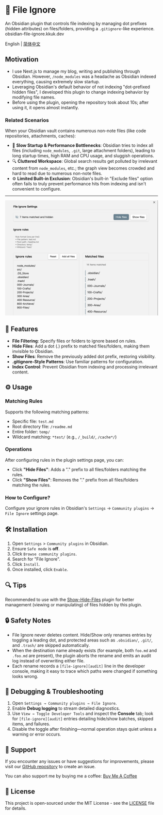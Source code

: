 # 📁 File Ignore

An Obsidian plugin that controls file indexing by managing dot prefixes (hidden attributes) on files/folders, providing a `.gitignore`-like experience.
obsidian-file-ignore.kkuk.dev

English | [简体中文](README-zh.md)

## Motivation

- I use Next.js to manage my blog, writing and publishing through Obsidian. However, `/node_modules` was a headache as Obsidian indexed everything, causing extremely slow startup.
- Leveraging Obsidian's default behavior of not indexing "dot-prefixed hidden files", I developed this plugin to change indexing behavior by modifying file names.
- Before using the plugin, opening the repository took about 10s; after using it, it opens almost instantly.

### Related Scenarios

When your Obsidian vault contains numerous non-note files (like code repositories, attachments, caches):

*   🐢 **Slow Startup & Performance Bottlenecks**: Obsidian tries to index all files (including `node_modules`, `.git`, large attachment folders), leading to long startup times, high RAM and CPU usage, and sluggish operations.
*   🔍 **Cluttered Workspace**: Global search results get polluted by irrelevant content from `node_modules`, etc.; the graph view becomes crowded and hard to read due to numerous non-note files.
*   ⚙️ **Limited Built-in Exclusion**: Obsidian's built-in "Exclude files" option often fails to truly prevent performance hits from indexing and isn't convenient to configure.

---

![Settings Page](setting.png)

## 🚀 Features

*   **File Filtering**: Specify files or folders to ignore based on rules.
*   **Hide Files**: Add a dot (.) prefix to matched files/folders, making them invisible to Obsidian.
*   **Show Files**: Remove the previously added dot prefix, restoring visibility.
*   **.gitignore-Style Patterns**: Use familiar patterns for configuration.
*   **Index Control**: Prevent Obsidian from indexing and processing irrelevant content.

## ⚙️ Usage

### Matching Rules

Supports the following matching patterns:

- Specific file: `test.md`
- Root directory file: `/readme.md`
- Entire folder: `temp/`
- Wildcard matching: `*test/` (e.g., `/_build/`, `/cache*/`)

### Operations

After configuring rules in the plugin settings page, you can:

- Click **"Hide Files"**: Adds a "." prefix to all files/folders matching the rules.
- Click **"Show Files"**: Removes the "." prefix from all files/folders matching the rules.

### How to Configure?
Configure your ignore rules in Obsidian's `Settings` -> `Community plugins` -> `File Ignore` settings page.

## 🛠️ Installation

1.  Open `Settings` > `Community plugins` in Obsidian.
2.  Ensure `Safe mode` is **off**.
3.  Click `Browse community plugins`.
4.  Search for "File Ignore".
5.  Click `Install`.
6.  Once installed, click `Enable`.

## 🔍 Tips

Recommended to use with the [Show-Hide-Files](https://github.com/polyipseity/obsidian-show-hidden-files) plugin for better management (viewing or manipulating) of files hidden by this plugin.

## 🔒 Safety Notes

- File Ignore never deletes content. Hide/Show only renames entries by toggling a leading dot, and protected areas such as `.obsidian/`, `.git/`, and `.trash/` are skipped automatically.
- When the destination name already exists (for example, both `foo.md` and `.foo.md` are present), the plugin aborts the rename and emits an audit log instead of overwriting either file.
- Each rename records a `[file-ignore][audit]` line in the developer console, making it easy to trace which paths were changed if something looks wrong.

## 🧪 Debugging & Troubleshooting

1. Open `Settings → Community plugins → File Ignore`.
2. Enable **Debug logging** to stream detailed diagnostics.
3. Use `View → Toggle Developer Tools` and inspect the **Console** tab; look for `[file-ignore][audit]` entries detailing hide/show batches, skipped items, and failures.
4. Disable the toggle after finishing—normal operation stays quiet unless a warning or error occurs.

## 🤝 Support

If you encounter any issues or have suggestions for improvements, please visit our [GitHub repository](https://github.com/Feng6611/Obsidian-File-Ignore) to create an issue.

You can also support me by buying me a coffee: [Buy Me A Coffee](https://buymeacoffee.com/RDzWpfRwLU)

## 📄 License

This project is open-sourced under the MIT License - see the [LICENSE](LICENSE) file for details.
